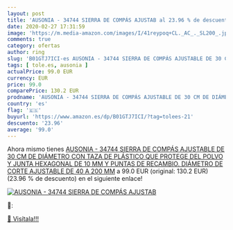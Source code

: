 ```yaml
---
layout: post
title: 'AUSONIA - 34744 SIERRA DE COMPÁS AJUSTAB al 23.96 % de descuento'
date: 2020-02-27 17:31:59
image: 'https://m.media-amazon.com/images/I/41reypoq+CL._AC_._SL200_.jpg'
comments: true
category: ofertas
author: ring
slug: 'B01GTJ7ICI-es AUSONIA - 34744 SIERRA DE COMPÁS AJUSTABLE DE 30 CM DE...'
tags: [ tole.es, ausonia ]
actualPrice: 99.0 EUR
currency: EUR
price: 99.0
comparePrice: 130.2 EUR
prodname: 'AUSONIA - 34744 SIERRA DE COMPÁS AJUSTABLE DE 30 CM DE DIÁMETRO CON TAZA DE PLÁSTICO QUE PROTEGE DEL POLVO Y JUNTA HEXAGONAL DE 10 MM Y PUNTAS DE RECAMBIO. DIÁMETRO DE CORTE AJUSTABLE DE 40 A 200 MM'
country: 'es'
flag: '🇪🇸'
buyurl: 'https://www.amazon.es/dp/B01GTJ7ICI/?tag=tolees-21'
descuento: '23.96'
average: '99.0'
---
```


Ahora mismo tienes [AUSONIA - 34744 SIERRA DE COMPÁS AJUSTABLE DE 30 CM DE DIÁMETRO CON TAZA DE PLÁSTICO QUE PROTEGE DEL POLVO Y JUNTA HEXAGONAL DE 10 MM Y PUNTAS DE RECAMBIO. DIÁMETRO DE CORTE AJUSTABLE DE 40 A 200 MM](https://www.amazon.es/dp/B01GTJ7ICI/?tag=tolees-21) a 99.0 EUR (original: 130.2 EUR) (23.96 %  de descuento) en el siguiente enlace!

[![AUSONIA - 34744 SIERRA DE COMPÁS AJUSTAB](https://m.media-amazon.com/images/I/41reypoq+CL._AC_._SL200_.jpg)](https://www.amazon.es/dp/B01GTJ7ICI/?tag=tolees-21)

🔎:


[🛒 Visítala!!!](https://www.amazon.es/dp/B01GTJ7ICI/?tag=tolees-21)
